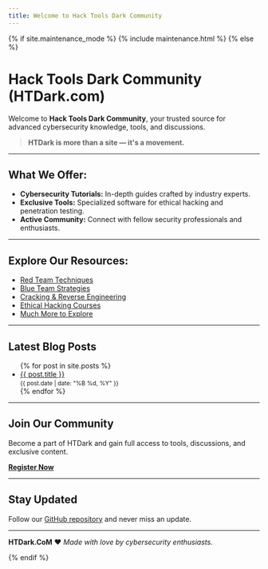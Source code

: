 ```yaml
---
title: Welcome to Hack Tools Dark Community
---
```


{% if site.maintenance_mode %}
  {% include maintenance.html %}
{% else %}

# Hack Tools Dark Community (HTDark.com)

Welcome to **Hack Tools Dark Community**, your trusted source for advanced cybersecurity knowledge, tools, and discussions.

> **HTDark is more than a site — it's a movement.**

---

## What We Offer:

- **Cybersecurity Tutorials:** In-depth guides crafted by industry experts.
- **Exclusive Tools:** Specialized software for ethical hacking and penetration testing.
- **Active Community:** Connect with fellow security professionals and enthusiasts.

---

## Explore Our Resources:

- [Red Team Techniques](https://htdark.com/index.php#red-team-offensive-security.5)
- [Blue Team Strategies](https://htdark.com/index.php#blue-team-defensive-security.6)
- [Cracking & Reverse Engineering](https://htdark.com/index.php#cracking-reverse-engineering.17)
- [Ethical Hacking Courses](https://htdark.com/index.php?resources/)
- [Much More to Explore](https://htdark.com/index.php)

---

## Latest Blog Posts

<ul>
  {% for post in site.posts %}
    <li>
      <a href="{{ site.baseurl }}{{ post.url }}">{{ post.title }}</a> <br>
      <small>{{ post.date | date: "%B %d, %Y" }}</small>
    </li>
  {% endfor %}
</ul>

---

## Join Our Community

Become a part of HTDark and gain full access to tools, discussions, and exclusive content.

[**Register Now**](https://htdark.com/index.php?register/)

---

## Stay Updated

Follow our [GitHub repository](https://github.com/LvL23HT) and never miss an update.

---

**HTDark.CoM** ❤️ *Made with love by cybersecurity enthusiasts.*

{% endif %}
